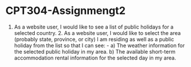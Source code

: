 # CPT304-Assignmengt2
1. As a website user, I would like to see a list of public holidays for a selected country. 2. As a website user, I would like to select the area (probably state, province, or city) I am residing as well as a public holiday from the list so that I can see: - a) The weather information for the selected public holiday in my area. b) The available short-term accommodation rental information for the selected day in my area.
